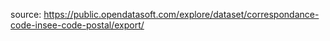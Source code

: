 source: https://public.opendatasoft.com/explore/dataset/correspondance-code-insee-code-postal/export/
